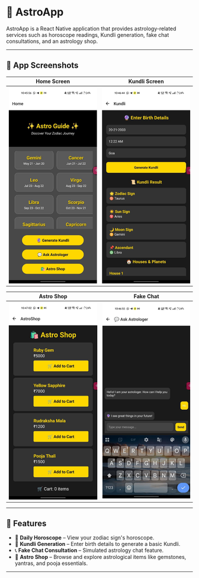 # 🌟 AstroApp

AstroApp is a React Native application that provides astrology-related services such as horoscope readings, Kundli generation, fake chat consultations, and an astrology shop.

---

## 📸 App Screenshots

| Home Screen | Kundli Screen |
|------------|-------------|
| ![Home Screen](assets/Photo3.jpg) | ![Kundli Screen](assets/Photo2.jpg) |

| Astro Shop | Fake Chat |
|------------|-------------|
| ![Astro Shop](assets/Photo1.jpg) | ![Fake Chat](assets/Photo4.jpg) |

---

## 📌 Features

- 🔮 **Daily Horoscope** – View your zodiac sign's horoscope.
- 📝 **Kundli Generation** – Enter birth details to generate a basic Kundli.
- 📞 **Fake Chat Consultation** – Simulated astrology chat feature.
- 🛒 **Astro Shop** – Browse and explore astrological items like gemstones, yantras, and pooja essentials.

---

